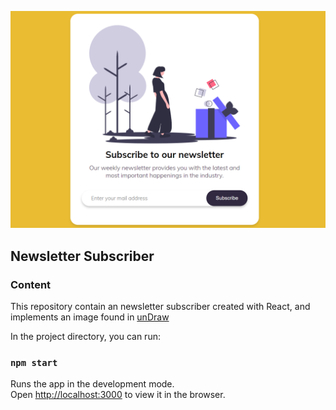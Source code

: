![Screenshot](newsletter.PNG)

## Newsletter Subscriber

### Content

This repository contain an newsletter subscriber created with React, and implements an image found in [unDraw](https://undraw.co/illustrations)


In the project directory, you can run:

### `npm start`

Runs the app in the development mode.<br />
Open [http://localhost:3000](http://localhost:3000) to view it in the browser.


